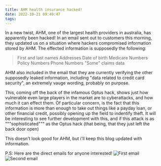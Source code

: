 ```yaml
---
title: AHM health insurance hacked!
date: 2022-10-21 09:49:47
tags:
---
```

In a new twist, AHM, one of the largest health providers in australia, has apparently been hacked!
In an email sent out to customers this morning, they updated us on a situation where hackers compromised information stored by AHM.
The effected information is supposedly the following:
> First and last names
> Addresses
> Date of birth
> Medicare Numbers
> Policy Numbers
> Phone Numbers
> "Some" claims data

AHM also included in the email that they are currently verifying the other supposedly leaked information, including "data related to credit card security", an extremely vauge wording, probably on purpose.

This, coming off the back of the infamous Optus hack, shows just how vulnerable even large players in the market are to cyberattacks, and how much it can effect them.
Of particular concern, is the fact that this information is more than enough to take out things like a payday loan, or other financial credit, possibly opening up the field to indentify theft. 
It will be interesting to see further development with this, and if this attack is as """sophisticated""" as the Optus hack (that being, that they just left the back door open)

This doesn't look good for AHM, but i'll keep this blog updated with information. 

P.S: Here are the direct emails for anyone interested!
![First email](/images/IMG_UPDATE_AHM.jpeg)
![Second email](/images/IMG_UPDATE_2_AHM.jpeg)
